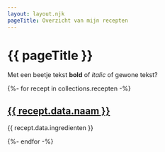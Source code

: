 ```yaml
---
layout: layout.njk
pageTitle: Overzicht van mijn recepten
---
```


<h1>{{ pageTitle }}</h1>

Met een beetje tekst **bold** of _italic_ of gewone tekst?

{%- for recept in collections.recepten -%}
    <h2><a href="..{{ recept.url }}">{{ recept.data.naam }}</a></h2>
    <p>{{ recept.data.ingredienten }}</p>
{%- endfor -%}
